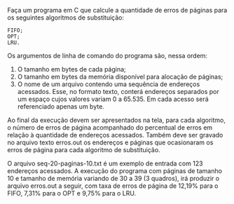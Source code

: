 Faça um programa em C que calcule a quantidade de erros de páginas para os seguintes algoritmos de substituição:

    FIFO;
    OPT;
    LRU.

Os argumentos de linha de comando do programa são, nessa ordem:
1) O tamanho em bytes de cada página;
2) O tamanho em bytes da memória disponível para alocação de páginas;
3) O nome de um arquivo contendo uma sequência de endereços acessados. Esse, no formato texto, conterá endereços separados por um espaço cujos valores variam 0 a 65.535. Em cada acesso será referenciado apenas um byte.

Ao final da execução devem ser apresentados na tela, para cada algoritmo, o número de erros de página acompanhado do percentual de erros em relação à quantidade de endereços acessados. Também deve ser gravado no arquivo texto erros.out os endereços e páginas que ocasionaram os erros de página para cada algoritmo de substituição.

O arquivo seq-20-paginas-10.txt é um exemplo de entrada com 123 endereços acessados. A execução do programa com páginas de tamanho 10 e tamanho de memória variando de 30 a 39 (3 quadros), irá produzir o arquivo erros.out a seguir, com taxa de erros de página de 12,19% para o FIFO,  7,31% para o OPT e 9,75% para o LRU.
